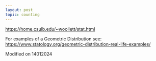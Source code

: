 ```yaml
---
layout: post
topic: counting
---
```

<a href="https://home.csulb.edu/~woollett/stat.html" target="_blank">https://home.csulb.edu/~woollett/stat.html</a>  
  
For examples of a Geometric Distribution see:  
<a href="https://www.statology.org/geometric-distribution-real-life-examples/" target="_blank">https://www.statology.org/geometric-distribution-real-life-examples/</a>  

Modified on 14012024

